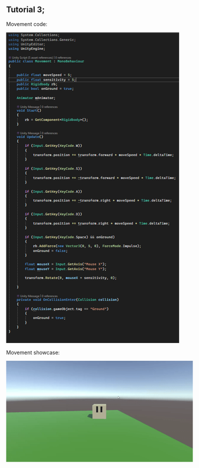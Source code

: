 ## Tutorial 3;


Movement code:

![hmmmm](gfx/Movement%20Code.png)


Movement showcase:
 
![hmmmm](gfx/Movement%20Showcase.gif)
